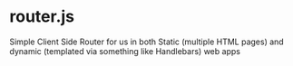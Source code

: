 router.js
=========

Simple Client Side Router for us in both Static (multiple HTML pages) and dynamic (templated via something like Handlebars) web apps
